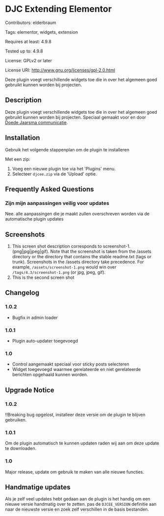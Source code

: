 # DJC Extending Elementor
Contributors: elderbraum

Tags: elementor, widgets, extension

Requires at least: 4.9.8

Tested up to: 4.9.8

License: GPLv2 or later

License URI: http://www.gnu.org/licenses/gpl-2.0.html

Deze plugin voegt verschillende widgets toe die in over het algemeen goed gebruikt kunnen worden bij projecten.

## Description


Deze plugin voegt verschillende widgets toe die in over het algemeen goed gebruikt kunnen worden bij projecten. 
Speciaal gemaakt voor en door [Doede Jaarsma communicatie](https://www.doedejaarsma.nl). 

## Installation

Gebruik het volgende stappenplan om de plugin te installeren

Met een zip:

1. Voeg een nieuwe plugin toe via het 'Plugins' menu.
2. Selecteer `djcee.zip` via de 'Upload' optie.

## Frequently Asked Questions

### Zijn mijn aanpassingen veilig voor updates

Nee. alle aanpassingen die je maakt zullen overschreven worden via de automatische plugin updates


## Screenshots

1. This screen shot description corresponds to screenshot-1.(png|jpg|jpeg|gif). Note that the screenshot is taken from
the /assets directory or the directory that contains the stable readme.txt (tags or trunk). Screenshots in the /assets
directory take precedence. For example, `/assets/screenshot-1.png` would win over `/tags/4.3/screenshot-1.png`
(or jpg, jpeg, gif).
2. This is the second screen shot

## Changelog

### 1.0.2
* Bugfix in admin loader

### 1.0.1
* Plugin auto-updater toegevoegd
  
### 1.0
* Control aangemaakt speciaal voor sticky posts selecteren
* Widget toegevoegd waarmee gerelateerde en niet gerelateerde berichten opgehaald kunnen worden.

## Upgrade Notice

### 1.0.2
!!Breaking bug opgelost, installeer deze versie om de plugin te blijven gebruiken.

### 1.0.1
Om de plugin automatisch te kunnen updaten raden wij aan om deze update te downloaden.

### 1.0
Major release, update om gebruik te maken van alle nieuwe functies.

## Handmatige updates

Als je zelf veel updates hebt gedaan aan de plugin is het handig om een nieuwe versie handmatig over te zetten. pas de
`DJCEE_VERSION` definitie aan naar de nieuwste versie en zoek zelf verschillen in de basis bestanden.
